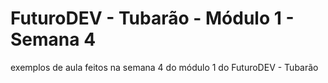 # FuturoDEV - Tubarão - Módulo 1 - Semana 4
exemplos de aula feitos na semana 4 do módulo 1 do FuturoDEV - Tubarão
